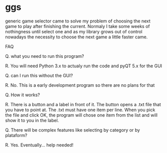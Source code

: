 # ggs
generic game selector came to solve my problem of choosing the next game to play after
finishing the current. Normaly I take some weeks of nothingness until select one and as
my library grows out of control nowadays the necessity to choose the next game a little
faster came. 

FAQ

Q. what you need to run this program?

R. You will need Python 3.x to actualy run the code and pyQT 5.x for the GUI

Q. can I run this without the GUI?

R. No. This is a early development program so there are no plans for that

Q. How it works?

R. There is a button and a label in front of it. The button opens a .txt file that you have
to point at. The .txt must have one item per line. When you pick the file and click OK, the
program will chose one item from the list and will show it to you in the label.

Q. There will be complex features like selecting by category or by plataform?

R. Yes. Eventually... help needed!